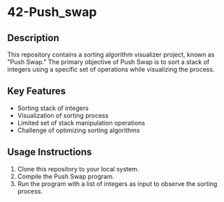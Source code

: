 # 42-Push_swap

## Description

This repository contains a sorting algorithm visualizer project, known as "Push Swap." The primary objective of Push Swap is to sort a stack of integers using a specific set of operations while visualizing the process.

## Key Features

- Sorting stack of integers
- Visualization of sorting process
- Limited set of stack manipulation operations
- Challenge of optimizing sorting algorithms

## Usage Instructions

1. Clone this repository to your local system.
2. Compile the Push Swap program.
3. Run the program with a list of integers as input to observe the sorting process.

